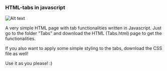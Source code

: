 ### HTML-tabs in javascript ###

![Alt text](https://github.com/orjane10/HTMLTabs-Javascript/blob/master/Tabs/screenshot.png "Screenshot of application")


A very simple HTML page with tab functionalities written in Javascript. Just go to the folder "Tabs" and download the HTML (Tabs.html) page to get the functionalities. 

If you also want to apply some simple styling to the tabs, download the CSS file as well! 

Use it as you please! :) 
